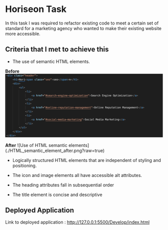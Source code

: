 # Horiseon Task

In this task I was required to refactor existing code to meet a certain set of standard for a marketing agency who wanted to make their existing website more accessible.

## Criteria that I met to achieve this

* The use of semantic HTML elements.

**Before**
![Before use of HTML semantic elements](./HTML_semantic_element_before.jpeg?raw=true )

**After**
![Use of HTML semantic elements] (./HTML_semantic_element_after.png?raw=true)

* Logically structured HTML elements that are independent of styling and positioning.



* The icon and image elements all have accessible alt attributes.



* The heading attributes fall in subsequential order



* The title element is concise and descriptive

## Deployed Application

Link to deployed application : http://127.0.0.1:5500/Develop/index.html
